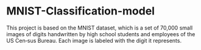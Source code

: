 # MNIST-Classification-model

This project is based on the MNIST dataset, which is a set of 70,000 small images of digits handwritten by high school students and employees of the US Cen‐sus Bureau. Each image is labeled with the digit it represents.
